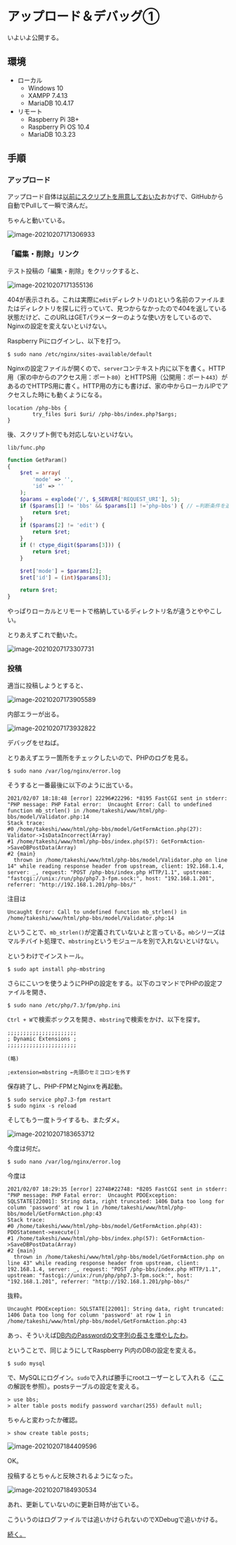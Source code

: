 # アップロード＆デバッグ①

いよいよ公開する。

## 環境

- ローカル
  - Windows 10
  - XAMPP 7.4.13
  - MariaDB 10.4.17
- リモート
  - Raspberry Pi 3B+
  - Raspberry Pi OS 10.4
  - MariaDB 10.3.23

## 手順

### アップロード

アップロード自体は[以前にスクリプトを用意しておいた](autopull.html)おかげで、GitHubから自動でPullして一瞬で済んだ。

ちゃんと動いている。

![image-20210207171306933](image/upload/image-20210207171306933.png)

### 「編集・削除」リンク

テスト投稿の「編集・削除」をクリックすると、

![image-20210207171355136](image/upload/image-20210207171355136.png)

404が表示される。これは実際に`edit`ディレクトリの`1`という名前のファイルまたはディレクトリを探しに行っていて、見つからなかったので404を返している状態だけど、このURLはGETパラメーターのような使い方をしているので、Nginxの設定を変えないといけない。

Raspberry Piにログインし、以下を打つ。

~~~shell
$ sudo nano /etc/nginx/sites-available/default
~~~

Nginxの設定ファイルが開くので、`server`コンテキスト内に以下を書く。HTTP用（家の中からのアクセス用：ポート`80`）とHTTPS用（公開用：ポート`443`）があるのでHTTPS用に書く。HTTP用の方にも書けば、家の中からローカルIPでアクセスした時にも動くようになる。

~~~
location /php-bbs {
        try_files $uri $uri/ /php-bbs/index.php?$args;
}
~~~

後、スクリプト側でも対応しないといけない。

`lib/func.php`

~~~php
function GetParam()
{
    $ret = array(
        'mode' => '',
        'id' => ''
    );
    $params = explode('/', $_SERVER['REQUEST_URI'], 5);
    if ($params[1] != 'bbs' && $params[1] !='php-bbs') { // ←判断条件を追加
        return $ret;
    }
    if ($params[2] != 'edit') {
        return $ret;
    }
    if (! ctype_digit($params[3])) {
        return $ret;
    }

    $ret['mode'] = $params[2];
    $ret['id'] = (int)$params[3];

    return $ret;
}
~~~

やっぱりローカルとリモートで格納しているディレクトリ名が違うとややこしい。

とりあえずこれで動いた。

![image-20210207173307731](image/upload/image-20210207173307731.png)

### 投稿

適当に投稿しようとすると、

![image-20210207173905589](image/upload/image-20210207173905589.png)

内部エラーが出る。

![image-20210207173932822](image/upload/image-20210207173932822.png)

デバッグをせねば。

とりあえずエラー箇所をチェックしたいので、PHPのログを見る。

~~~shell
$ sudo nano /var/log/nginx/error.log
~~~

そうすると一番最後に以下のように出ている。

~~~
2021/02/07 18:18:48 [error] 22296#22296: *8195 FastCGI sent in stderr: "PHP message: PHP Fatal error:  Uncaught Error: Call to undefined function mb_strlen() in /home/takeshi/www/html/php-bbs/model/Validator.php:14
Stack trace:
#0 /home/takeshi/www/html/php-bbs/model/GetFormAction.php(27): Validator->IsDataIncorrect(Array)
#1 /home/takeshi/www/html/php-bbs/index.php(57): GetFormAction->SaveDBPostData(Array)
#2 {main}
  thrown in /home/takeshi/www/html/php-bbs/model/Validator.php on line 14" while reading response header from upstream, client: 192.168.1.4, server: _, request: "POST /php-bbs/index.php HTTP/1.1", upstream: "fastcgi://unix:/run/php/php7.3-fpm.sock:", host: "192.168.1.201", referrer: "http://192.168.1.201/php-bbs/"
~~~

注目は

~~~
Uncaught Error: Call to undefined function mb_strlen() in /home/takeshi/www/html/php-bbs/model/Validator.php:14
~~~

ということで、`mb_strlen()`が定義されていないよと言っている。`mb`シリーズはマルチバイト処理で、`mbstring`というモジュールを別で入れないといけない。

というわけでインストール。

~~~shell
$ sudo apt install php-mbstring
~~~

さらにこいつを使うようにPHPの設定をする。以下のコマンドでPHPの設定ファイルを開き、

~~~shell
$ sudo nano /etc/php/7.3/fpm/php.ini
~~~

`Ctrl + W`で検索ボックスを開き、`mbstring`で検索をかけ、以下を探す。

~~~
;;;;;;;;;;;;;;;;;;;;;;
; Dynamic Extensions ;
;;;;;;;;;;;;;;;;;;;;;;

(略)

;extension=mbstring ←先頭のセミコロンを外す
~~~

保存終了し、PHP-FPMとNginxを再起動。

~~~shell
$ sudo service php7.3-fpm restart
$ sudo nginx -s reload
~~~

そしてもう一度トライするも、またダメ。

![image-20210207183653712](image/upload/image-20210207183653712.png)

今度は何だ。

~~~shell
$ sudo nano /var/log/nginx/error.log
~~~

今度は

~~~
2021/02/07 18:29:35 [error] 22748#22748: *8205 FastCGI sent in stderr: "PHP message: PHP Fatal error:  Uncaught PDOException: SQLSTATE[22001]: String data, right truncated: 1406 Data too long for column 'password' at row 1 in /home/takeshi/www/html/php-bbs/model/GetFormAction.php:43
Stack trace:
#0 /home/takeshi/www/html/php-bbs/model/GetFormAction.php(43): PDOStatement->execute()
#1 /home/takeshi/www/html/php-bbs/index.php(57): GetFormAction->SaveDBPostData(Array)
#2 {main}
  thrown in /home/takeshi/www/html/php-bbs/model/GetFormAction.php on line 43" while reading response header from upstream, client: 192.168.1.4, server: _, request: "POST /php-bbs/index.php HTTP/1.1", upstream: "fastcgi://unix:/run/php/php7.3-fpm.sock:", host: "192.168.1.201", referrer: "http://192.168.1.201/php-bbs/"
~~~

抜粋。

~~~
Uncaught PDOException: SQLSTATE[22001]: String data, right truncated: 1406 Data too long for column 'password' at row 1 in /home/takeshi/www/html/php-bbs/model/GetFormAction.php:43
~~~

あっ、そういえば[DB内のPasswordの文字列の長さを増やしたわ](security2.html)。

ということで、同じようにしてRaspberry Pi内のDBの設定を変える。

~~~shell
$ sudo mysql
~~~

で、MySQLにログイン。`sudo`で入れば勝手にrootユーザーとして入れる（[ここ](../wordpress/install.html)の解説を参照）。postsテーブルの設定を変える。

~~~mysql
> use bbs;
> alter table posts modify password varchar(255) default null;
~~~

ちゃんと変わったか確認。

~~~mysql
> show create table posts;
~~~

![image-20210207184409596](image/upload/image-20210207184409596.png)

OK。

投稿するとちゃんと反映されるようになった。

![image-20210207184930534](image/upload/image-20210207184930534.png)

あれ、更新していないのに更新日時が出ている。

こういうのはログファイルでは追いかけられないのでXDebugで追いかける。

[続く。](upload2.html)